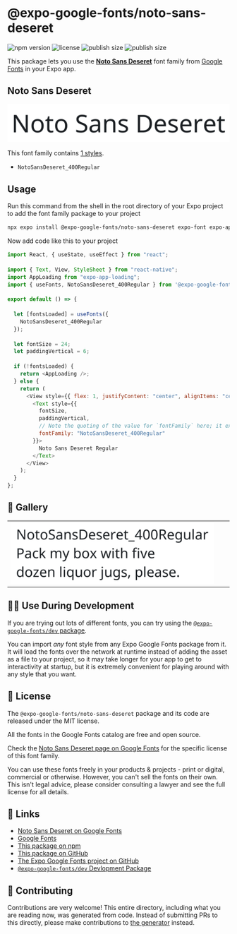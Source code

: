 # @expo-google-fonts/noto-sans-deseret

![npm version](https://flat.badgen.net/npm/v/@expo-google-fonts/noto-sans-deseret)
![license](https://flat.badgen.net/github/license/expo/google-fonts)
![publish size](https://flat.badgen.net/packagephobia/install/@expo-google-fonts/noto-sans-deseret)
![publish size](https://flat.badgen.net/packagephobia/publish/@expo-google-fonts/noto-sans-deseret)

This package lets you use the [**Noto Sans Deseret**](https://fonts.google.com/specimen/Noto+Sans+Deseret) font family from [Google Fonts](https://fonts.google.com/) in your Expo app.

## Noto Sans Deseret

![Noto Sans Deseret](./font-family.png)

This font family contains [1 styles](#-gallery).

- `NotoSansDeseret_400Regular`

## Usage

Run this command from the shell in the root directory of your Expo project to add the font family package to your project

```sh
npx expo install @expo-google-fonts/noto-sans-deseret expo-font expo-app-loading
```

Now add code like this to your project

```js
import React, { useState, useEffect } from "react";

import { Text, View, StyleSheet } from "react-native";
import AppLoading from "expo-app-loading";
import { useFonts, NotoSansDeseret_400Regular } from '@expo-google-fonts/noto-sans-deseret';

export default () => {

  let [fontsLoaded] = useFonts({
    NotoSansDeseret_400Regular
  });

  let fontSize = 24;
  let paddingVertical = 6;

  if (!fontsLoaded) {
    return <AppLoading />;
  } else {
    return (
      <View style={{ flex: 1, justifyContent: "center", alignItems: "center" }}>
        <Text style={{
          fontSize,
          paddingVertical,
          // Note the quoting of the value for `fontFamily` here; it expects a string!
          fontFamily: "NotoSansDeseret_400Regular"
        }}>
          Noto Sans Deseret Regular
        </Text>
      </View>
    );
  }
};
```

## 🔡 Gallery


||||
|-|-|-|
|![NotoSansDeseret_400Regular](./NotoSansDeseret_400Regular.ttf.png)||||


## 👩‍💻 Use During Development

If you are trying out lots of different fonts, you can try using the [`@expo-google-fonts/dev` package](https://github.com/expo/google-fonts/tree/master/font-packages/dev#readme).

You can import _any_ font style from any Expo Google Fonts package from it. It will load the fonts over the network at runtime instead of adding the asset as a file to your project, so it may take longer for your app to get to interactivity at startup, but it is extremely convenient for playing around with any style that you want.


## 📖 License

The `@expo-google-fonts/noto-sans-deseret` package and its code are released under the MIT license.

All the fonts in the Google Fonts catalog are free and open source.

Check the [Noto Sans Deseret page on Google Fonts](https://fonts.google.com/specimen/Noto+Sans+Deseret) for the specific license of this font family.

You can use these fonts freely in your products & projects - print or digital, commercial or otherwise. However, you can't sell the fonts on their own. This isn't legal advice, please consider consulting a lawyer and see the full license for all details.

## 🔗 Links

- [Noto Sans Deseret on Google Fonts](https://fonts.google.com/specimen/Noto+Sans+Deseret)
- [Google Fonts](https://fonts.google.com/)
- [This package on npm](https://www.npmjs.com/package/@expo-google-fonts/noto-sans-deseret)
- [This package on GitHub](https://github.com/expo/google-fonts/tree/master/font-packages/noto-sans-deseret)
- [The Expo Google Fonts project on GitHub](https://github.com/expo/google-fonts)
- [`@expo-google-fonts/dev` Devlopment Package](https://github.com/expo/google-fonts/tree/master/font-packages/dev)

## 🤝 Contributing

Contributions are very welcome! This entire directory, including what you are reading now, was generated from code. Instead of submitting PRs to this directly, please make contributions to [the generator](https://github.com/expo/google-fonts/tree/master/packages/generator) instead.

